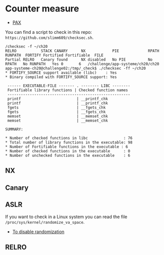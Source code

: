 # Counter measure

 - [PAX](https://pax.grsecurity.net/)

You can find a script to check in this repo: ``https://github.com/slimm609/checksec.sh``.

```
/checksec -f ~/ch20
RELRO           STACK CANARY      NX            PIE             RPATH      RUNPATH	FORTIFY	Fortified Fortifiable  FILE
Partial RELRO   Canary found      NX disabled   No PIE          No RPATH   No RUNPATH   Yes	0		6	/challenge/app-systeme/ch20/ch20
app-systeme-ch20@challenge02:/tmp/_check$ ./checksec -ff ~/ch20
* FORTIFY_SOURCE support available (libc)    : Yes
* Binary compiled with FORTIFY_SOURCE support: Yes

 ------ EXECUTABLE-FILE ------- . -------- LIBC --------
 Fortifiable library functions | Checked function names
 -------------------------------------------------------
 printf                         | __printf_chk
 printf                         | __printf_chk
 fgets                          | __fgets_chk
 fgets                          | __fgets_chk
 memset                         | __memset_chk
 memset                         | __memset_chk

SUMMARY:

* Number of checked functions in libc                : 76
* Total number of library functions in the executable: 98
* Number of Fortifiable functions in the executable : 6
* Number of checked functions in the executable      : 0
* Number of unchecked functions in the executable    : 6

```

## NX

## Canary

## ASLR

If you want to check in a Linux system you can read the file ``/proc/sys/kernel/randomize_va_space``.

 - [To disable randomization](https://gcc.gnu.org/wiki/Randomization)

## RELRO


